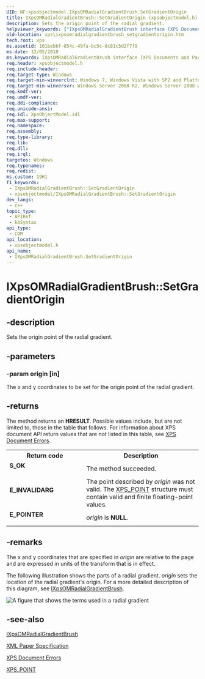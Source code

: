 ```yaml
---
UID: NF:xpsobjectmodel.IXpsOMRadialGradientBrush.SetGradientOrigin
title: IXpsOMRadialGradientBrush::SetGradientOrigin (xpsobjectmodel.h)
description: Sets the origin point of the radial gradient.
helpviewer_keywords: ["IXpsOMRadialGradientBrush interface [XPS Documents and Packaging]","SetGradientOrigin method","IXpsOMRadialGradientBrush.SetGradientOrigin","IXpsOMRadialGradientBrush::SetGradientOrigin","SetGradientOrigin","SetGradientOrigin method [XPS Documents and Packaging]","SetGradientOrigin method [XPS Documents and Packaging]","IXpsOMRadialGradientBrush interface","xps.ixpsomradialgradientbrush_setgradientorigin","xpsobjectmodel/IXpsOMRadialGradientBrush::SetGradientOrigin"]
old-location: xps\ixpsomradialgradientbrush_setgradientorigin.htm
tech.root: xps
ms.assetid: 101bebbf-854c-49fa-bc5c-8c81c5d2f7f9
ms.date: 12/05/2018
ms.keywords: IXpsOMRadialGradientBrush interface [XPS Documents and Packaging],SetGradientOrigin method, IXpsOMRadialGradientBrush.SetGradientOrigin, IXpsOMRadialGradientBrush::SetGradientOrigin, SetGradientOrigin, SetGradientOrigin method [XPS Documents and Packaging], SetGradientOrigin method [XPS Documents and Packaging],IXpsOMRadialGradientBrush interface, xps.ixpsomradialgradientbrush_setgradientorigin, xpsobjectmodel/IXpsOMRadialGradientBrush::SetGradientOrigin
req.header: xpsobjectmodel.h
req.include-header: 
req.target-type: Windows
req.target-min-winverclnt: Windows 7, Windows Vista with SP2 and Platform Update for Windows Vista [desktop apps \| UWP apps]
req.target-min-winversvr: Windows Server 2008 R2, Windows Server 2008 with SP2 and Platform Update for Windows Server 2008 [desktop apps \| UWP apps]
req.kmdf-ver: 
req.umdf-ver: 
req.ddi-compliance: 
req.unicode-ansi: 
req.idl: XpsObjectModel.idl
req.max-support: 
req.namespace: 
req.assembly: 
req.type-library: 
req.lib: 
req.dll: 
req.irql: 
targetos: Windows
req.typenames: 
req.redist: 
ms.custom: 19H1
f1_keywords:
 - IXpsOMRadialGradientBrush::SetGradientOrigin
 - xpsobjectmodel/IXpsOMRadialGradientBrush::SetGradientOrigin
dev_langs:
 - c++
topic_type:
 - APIRef
 - kbSyntax
api_type:
 - COM
api_location:
 - xpsobjectmodel.h
api_name:
 - IXpsOMRadialGradientBrush.SetGradientOrigin
---
```


# IXpsOMRadialGradientBrush::SetGradientOrigin


## -description

Sets the origin point of the radial gradient.

## -parameters

### -param origin [in]

The x and y  coordinates to be set for the origin point of the  radial gradient.

## -returns

The method returns an <b>HRESULT</b>. Possible values include, but are not limited to, those in the table that follows. For information about  XPS document API return values that are not listed in this table, see <a href="/previous-versions/windows/desktop/dd372955(v=vs.85)">XPS Document Errors</a>.

<table>
<tr>
<th>Return code</th>
<th>Description</th>
</tr>
<tr>
<td width="40%">
<dl>
<dt><b>S_OK</b></dt>
</dl>
</td>
<td width="60%">
The method succeeded.

</td>
</tr>
<tr>
<td width="40%">
<dl>
<dt><b>E_INVALIDARG</b></dt>
</dl>
</td>
<td width="60%">
The point described by <i>origin</i> was not valid. The <a href="/windows/win32/api/xpsobjectmodel/ns-xpsobjectmodel-xps_point">XPS_POINT</a> structure must contain valid and finite floating-point values.

</td>
</tr>
<tr>
<td width="40%">
<dl>
<dt><b>E_POINTER</b></dt>
</dl>
</td>
<td width="60%">
<i>origin</i> is <b>NULL</b>.

</td>
</tr>
</table>

## -remarks

The x and y coordinates that are specified in <i>origin</i>  are relative to the page and are expressed in units of the  transform that is in effect.

The following illustration shows the parts of a radial gradient. <i>origin</i> sets the location of the radial gradient's origin.    For a more detailed description of this diagram, see <a href="/windows/desktop/api/xpsobjectmodel/nn-xpsobjectmodel-ixpsomradialgradientbrush">IXpsOMRadialGradientBrush</a>.

<img alt="A figure that shows the terms used in a radial gradient" src="./images/RadialGradient1.png"/>

## -see-also

<a href="/windows/desktop/api/xpsobjectmodel/nn-xpsobjectmodel-ixpsomradialgradientbrush">IXpsOMRadialGradientBrush</a>



<a href="https://en.wikipedia.org/wiki/Open_XML_Paper_Specification">XML Paper Specification</a>



<a href="/previous-versions/windows/desktop/dd372955(v=vs.85)">XPS Document Errors</a>



<a href="/windows/win32/api/xpsobjectmodel/ns-xpsobjectmodel-xps_point">XPS_POINT</a>